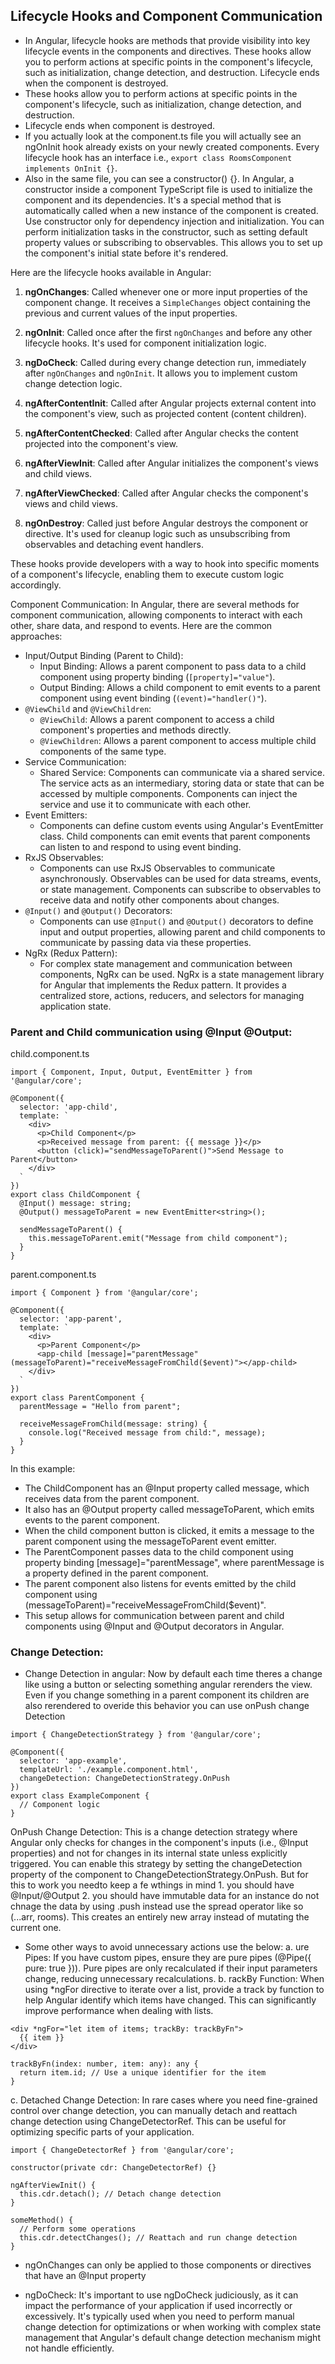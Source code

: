 
## Lifecycle Hooks and Component Communication

- In Angular, lifecycle hooks are methods that provide visibility into key lifecycle events in the components and directives. These hooks allow you to perform actions at specific points in the component's lifecycle, such as initialization, change detection, and destruction. Lifecycle ends when the component is destroyed.
- These hooks allow you to perform actions at specific points in the component's lifecycle, such as initialization, change detection, and destruction. 
- Lifecycle ends when component is destroyed. 
- If you actually look at the component.ts file you will actually see an ngOnInit hook already exists on your newly created components. Every lifecycle hook has an interface i.e., `export class RoomsComponent implements OnInit {}`.
- Also in the same file, you can see a constructor() {}. In Angular, a constructor inside a component TypeScript file is used to initialize the component and its dependencies. It's a special method that is automatically called when a new instance of the component is created. Use constructor only for dependency injection and initialization. You can perform initialization tasks in the constructor, such as setting default property values or subscribing to observables. This allows you to set up the component's initial state before it's rendered.

Here are the lifecycle hooks available in Angular:

1. **ngOnChanges**: Called whenever one or more input properties of the component change. It receives a `SimpleChanges` object containing the previous and current values of the input properties.
   
2. **ngOnInit**: Called once after the first `ngOnChanges` and before any other lifecycle hooks. It's used for component initialization logic.
   
3. **ngDoCheck**: Called during every change detection run, immediately after `ngOnChanges` and `ngOnInit`. It allows you to implement custom change detection logic.
   
4. **ngAfterContentInit**: Called after Angular projects external content into the component's view, such as projected content (content children).
   
5. **ngAfterContentChecked**: Called after Angular checks the content projected into the component's view.
   
6. **ngAfterViewInit**: Called after Angular initializes the component's views and child views.
   
7. **ngAfterViewChecked**: Called after Angular checks the component's views and child views.
   
8. **ngOnDestroy**: Called just before Angular destroys the component or directive. It's used for cleanup logic such as unsubscribing from observables and detaching event handlers.

These hooks provide developers with a way to hook into specific moments of a component's lifecycle, enabling them to execute custom logic accordingly.

Component Communication: In Angular, there are several methods for component communication, allowing components to interact with each other, share data, and respond to events. Here are the common approaches:

- Input/Output Binding (Parent to Child):
  - Input Binding: Allows a parent component to pass data to a child component using property binding (`[property]="value"`).
  - Output Binding: Allows a child component to emit events to a parent component using event binding (`(event)="handler()"`).
- `@ViewChild` and `@ViewChildren`:
  - `@ViewChild`: Allows a parent component to access a child component's properties and methods directly.
  - `@ViewChildren`: Allows a parent component to access multiple child components of the same type.
- Service Communication:
  - Shared Service: Components can communicate via a shared service. The service acts as an intermediary, storing data or state that can be accessed by multiple components. Components can inject the service and use it to communicate with each other.
- Event Emitters:
  - Components can define custom events using Angular's EventEmitter class. Child components can emit events that parent components can listen to and respond to using event binding.
- RxJS Observables:
  - Components can use RxJS Observables to communicate asynchronously. Observables can be used for data streams, events, or state management. Components can subscribe to observables to receive data and notify other components about changes.
- `@Input()` and `@Output()` Decorators:
  - Components can use `@Input()` and `@Output()` decorators to define input and output properties, allowing parent and child components to communicate by passing data via these properties.
- NgRx (Redux Pattern):
  - For complex state management and communication between components, NgRx can be used. NgRx is a state management library for Angular that implements the Redux pattern. It provides a centralized store, actions, reducers, and selectors for managing application state.

### Parent and Child communication using @Input @Output:

child.component.ts
```
import { Component, Input, Output, EventEmitter } from '@angular/core';

@Component({
  selector: 'app-child',
  template: `
    <div>
      <p>Child Component</p>
      <p>Received message from parent: {{ message }}</p>
      <button (click)="sendMessageToParent()">Send Message to Parent</button>
    </div>
  `
})
export class ChildComponent {
  @Input() message: string;
  @Output() messageToParent = new EventEmitter<string>();

  sendMessageToParent() {
    this.messageToParent.emit("Message from child component");
  }
}
```

parent.component.ts

```
import { Component } from '@angular/core';

@Component({
  selector: 'app-parent',
  template: `
    <div>
      <p>Parent Component</p>
      <app-child [message]="parentMessage" (messageToParent)="receiveMessageFromChild($event)"></app-child>
    </div>
  `
})
export class ParentComponent {
  parentMessage = "Hello from parent";

  receiveMessageFromChild(message: string) {
    console.log("Received message from child:", message);
  }
}
```

In this example:

- The ChildComponent has an @Input property called message, which receives data from the parent component.
- It also has an @Output property called messageToParent, which emits events to the parent component.
- When the child component button is clicked, it emits a message to the parent component using the messageToParent event emitter.
- The ParentComponent passes data to the child component using property binding [message]="parentMessage", where parentMessage is a property defined in the parent component.
- The parent component also listens for events emitted by the child component using (messageToParent)="receiveMessageFromChild($event)".
- This setup allows for communication between parent and child components using @Input and @Output decorators in Angular.

### Change Detection:

- Change Detection in angular: Now by default each time theres a change like using a button or selecting something angular rerenders the view. Even if you change something in a parent component its children are also rerendered to overide this behavior you can use onPush change Detection

```
import { ChangeDetectionStrategy } from '@angular/core';

@Component({
  selector: 'app-example',
  templateUrl: './example.component.html',
  changeDetection: ChangeDetectionStrategy.OnPush
})
export class ExampleComponent {
  // Component logic
}
```
OnPush Change Detection: This is a change detection strategy where Angular only checks for changes in the component's inputs (i.e., @Input properties) and not for changes in its internal state unless explicitly triggered. You can enable this strategy by setting the changeDetection property of the component to ChangeDetectionStrategy.OnPush. But for this to work you needto keep a fe wthings in mind 1. you should have @Input/@Output 2. you should have immutable data for an instance do not chnage the data by using .push instead use the spread operator like so (...arr, rooms). This creates an entirely new array instead of mutating the current one.

- Some other ways to avoid unnecessary actions use the below:
a. ure Pipes: If you have custom pipes, ensure they are pure pipes (@Pipe({ pure: true })). Pure pipes are only recalculated if their input parameters change, reducing unnecessary recalculations.
b. rackBy Function: When using *ngFor directive to iterate over a list, provide a track by function to help Angular identify which items have changed. This can significantly improve performance when dealing with lists.
```
<div *ngFor="let item of items; trackBy: trackByFn">
  {{ item }}
</div>
```
```
trackByFn(index: number, item: any): any {
  return item.id; // Use a unique identifier for the item
}
```
c. Detached Change Detection: In rare cases where you need fine-grained control over change detection, you can manually detach and reattach change detection using ChangeDetectorRef. This can be useful for optimizing specific parts of your application.

```
import { ChangeDetectorRef } from '@angular/core';

constructor(private cdr: ChangeDetectorRef) {}

ngAfterViewInit() {
  this.cdr.detach(); // Detach change detection
}

someMethod() {
  // Perform some operations
  this.cdr.detectChanges(); // Reattach and run change detection
}
```

- ngOnChanges can only be applied to those components or directives that have an @Input property

- ngDoCheck: It's important to use ngDoCheck judiciously, as it can impact the performance of your application if used incorrectly or excessively. It's typically used when you need to perform manual change detection for optimizations or when working with complex state management that Angular's default change detection mechanism might not handle efficiently.


